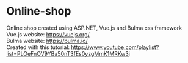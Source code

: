 # Online-shop
 Online shop created using ASP.NET, Vue.js and Bulma css framework<br/>
 Vue.js website: https://vuejs.org/ <br/>
 Bulma website: https://bulma.io/ <br/>
Created with this tutorial: https://www.youtube.com/playlist?list=PLOeFnOV9YBa50nT3fEs0yzgMmK1MRKw3j
